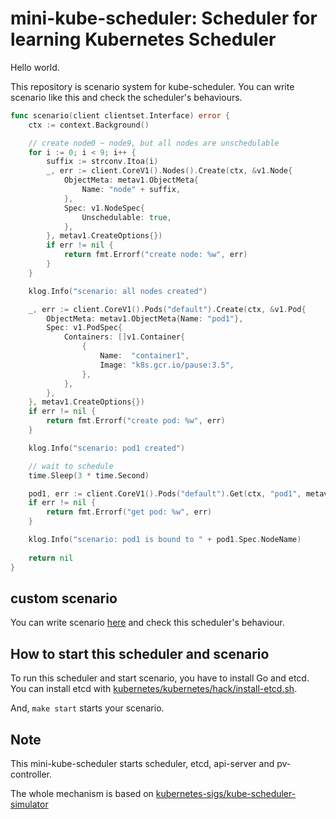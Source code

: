 # mini-kube-scheduler: Scheduler for learning Kubernetes Scheduler

Hello world. 

This repository is scenario system for kube-scheduler. You can write scenario like this and check the scheduler's behaviours.

```go
func scenario(client clientset.Interface) error {
	ctx := context.Background()

	// create node0 ~ node9, but all nodes are unschedulable
	for i := 0; i < 9; i++ {
		suffix := strconv.Itoa(i)
		_, err := client.CoreV1().Nodes().Create(ctx, &v1.Node{
			ObjectMeta: metav1.ObjectMeta{
				Name: "node" + suffix,
			},
			Spec: v1.NodeSpec{
				Unschedulable: true,
			},
		}, metav1.CreateOptions{})
		if err != nil {
			return fmt.Errorf("create node: %w", err)
		}
	}

	klog.Info("scenario: all nodes created")

	_, err := client.CoreV1().Pods("default").Create(ctx, &v1.Pod{
		ObjectMeta: metav1.ObjectMeta{Name: "pod1"},
		Spec: v1.PodSpec{
			Containers: []v1.Container{
				{
					Name:  "container1",
					Image: "k8s.gcr.io/pause:3.5",
				},
			},
		},
	}, metav1.CreateOptions{})
	if err != nil {
		return fmt.Errorf("create pod: %w", err)
	}

	klog.Info("scenario: pod1 created")

	// wait to schedule
	time.Sleep(3 * time.Second)

	pod1, err := client.CoreV1().Pods("default").Get(ctx, "pod1", metav1.GetOptions{})
	if err != nil {
		return fmt.Errorf("get pod: %w", err)
	}

    klog.Info("scenario: pod1 is bound to " + pod1.Spec.NodeName)
	
    return nil
}
```

## custom scenario

You can write scenario [here](/sched.go#L70) and check this scheduler's behaviour.

## How to start this scheduler and scenario

To run this scheduler and start scenario, you have to install Go and etcd.
You can install etcd with [kubernetes/kubernetes/hack/install-etcd.sh](https://github.com/kubernetes/kubernetes/blob/master/hack/install-etcd.sh).

And, `make start` starts your scenario.

## Note

This mini-kube-scheduler starts scheduler, etcd, api-server and pv-controller.

The whole mechanism is based on [kubernetes-sigs/kube-scheduler-simulator](https://github.com/kubernetes-sigs/kube-scheduler-simulator)

